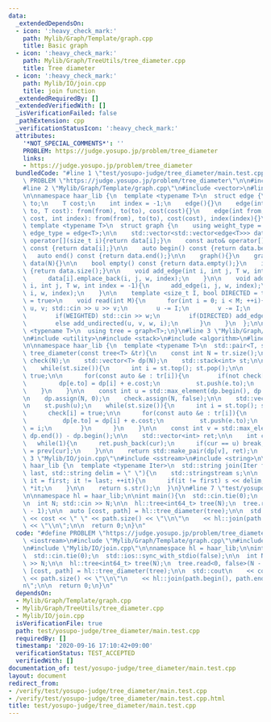 ```yaml
---
data:
  _extendedDependsOn:
  - icon: ':heavy_check_mark:'
    path: Mylib/Graph/Template/graph.cpp
    title: Basic graph
  - icon: ':heavy_check_mark:'
    path: Mylib/Graph/TreeUtils/tree_diameter.cpp
    title: Tree diameter
  - icon: ':heavy_check_mark:'
    path: Mylib/IO/join.cpp
    title: join function
  _extendedRequiredBy: []
  _extendedVerifiedWith: []
  _isVerificationFailed: false
  _pathExtension: cpp
  _verificationStatusIcon: ':heavy_check_mark:'
  attributes:
    '*NOT_SPECIAL_COMMENTS*': ''
    PROBLEM: https://judge.yosupo.jp/problem/tree_diameter
    links:
    - https://judge.yosupo.jp/problem/tree_diameter
  bundledCode: "#line 1 \"test/yosupo-judge/tree_diameter/main.test.cpp\"\n#define\
    \ PROBLEM \"https://judge.yosupo.jp/problem/tree_diameter\"\n\n#include <iostream>\n\
    #line 2 \"Mylib/Graph/Template/graph.cpp\"\n#include <vector>\n#line 4 \"Mylib/Graph/Template/graph.cpp\"\
    \n\nnamespace haar_lib {\n  template <typename T>\n  struct edge {\n    int from,\
    \ to;\n    T cost;\n    int index = -1;\n    edge(){}\n    edge(int from, int\
    \ to, T cost): from(from), to(to), cost(cost){}\n    edge(int from, int to, T\
    \ cost, int index): from(from), to(to), cost(cost), index(index){}\n  };\n\n \
    \ template <typename T>\n  struct graph {\n    using weight_type = T;\n    using\
    \ edge_type = edge<T>;\n\n    std::vector<std::vector<edge<T>>> data;\n\n    auto&\
    \ operator[](size_t i){return data[i];}\n    const auto& operator[](size_t i)\
    \ const {return data[i];}\n\n    auto begin() const {return data.begin();}\n \
    \   auto end() const {return data.end();}\n\n    graph(){}\n    graph(int N):\
    \ data(N){}\n\n    bool empty() const {return data.empty();}\n    int size() const\
    \ {return data.size();}\n\n    void add_edge(int i, int j, T w, int index = -1){\n\
    \      data[i].emplace_back(i, j, w, index);\n    }\n\n    void add_undirected(int\
    \ i, int j, T w, int index = -1){\n      add_edge(i, j, w, index);\n      add_edge(j,\
    \ i, w, index);\n    }\n\n    template <size_t I, bool DIRECTED = true, bool WEIGHTED\
    \ = true>\n    void read(int M){\n      for(int i = 0; i < M; ++i){\n        int\
    \ u, v; std::cin >> u >> v;\n        u -= I;\n        v -= I;\n        T w = 1;\n\
    \        if(WEIGHTED) std::cin >> w;\n        if(DIRECTED) add_edge(u, v, w, i);\n\
    \        else add_undirected(u, v, w, i);\n      }\n    }\n  };\n\n  template\
    \ <typename T>\n  using tree = graph<T>;\n}\n#line 3 \"Mylib/Graph/TreeUtils/tree_diameter.cpp\"\
    \n#include <utility>\n#include <stack>\n#include <algorithm>\n#line 7 \"Mylib/Graph/TreeUtils/tree_diameter.cpp\"\
    \n\nnamespace haar_lib {\n  template <typename T>\n  std::pair<T, std::vector<int>>\
    \ tree_diameter(const tree<T> &tr){\n    const int N = tr.size();\n\n    std::vector<bool>\
    \ check(N);\n    std::vector<T> dp(N);\n    std::stack<int> st;\n\n    st.push(0);\n\
    \    while(st.size()){\n      int i = st.top(); st.pop();\n\n      check[i] =\
    \ true;\n\n      for(const auto &e : tr[i]){\n        if(not check[e.to]){\n \
    \         dp[e.to] = dp[i] + e.cost;\n          st.push(e.to);\n        }\n  \
    \    }\n    }\n\n    const int u = std::max_element(dp.begin(), dp.end()) - dp.begin();\n\
    \n    dp.assign(N, 0);\n    check.assign(N, false);\n\n    std::vector<int> prev(N);\n\
    \n    st.push(u);\n    while(st.size()){\n      int i = st.top(); st.pop();\n\n\
    \      check[i] = true;\n\n      for(const auto &e : tr[i]){\n        if(not check[e.to]){\n\
    \          dp[e.to] = dp[i] + e.cost;\n          st.push(e.to);\n          prev[e.to]\
    \ = i;\n        }\n      }\n    }\n\n    const int v = std::max_element(dp.begin(),\
    \ dp.end()) - dp.begin();\n\n    std::vector<int> ret;\n\n    int cur = v;\n \
    \   while(1){\n      ret.push_back(cur);\n      if(cur == u) break;\n      cur\
    \ = prev[cur];\n    }\n\n    return std::make_pair(dp[v], ret);\n  }\n}\n#line\
    \ 3 \"Mylib/IO/join.cpp\"\n#include <sstream>\n#include <string>\n\nnamespace\
    \ haar_lib {\n  template <typename Iter>\n  std::string join(Iter first, Iter\
    \ last, std::string delim = \" \"){\n    std::stringstream s;\n\n    for(auto\
    \ it = first; it != last; ++it){\n      if(it != first) s << delim;\n      s <<\
    \ *it;\n    }\n\n    return s.str();\n  }\n}\n#line 7 \"test/yosupo-judge/tree_diameter/main.test.cpp\"\
    \n\nnamespace hl = haar_lib;\n\nint main(){\n  std::cin.tie(0);\n  std::ios::sync_with_stdio(false);\n\
    \n  int N; std::cin >> N;\n\n  hl::tree<int64_t> tree(N);\n  tree.read<0, false>(N\
    \ - 1);\n\n  auto [cost, path] = hl::tree_diameter(tree);\n\n  std::cout\n   \
    \ << cost << \" \" << path.size() << \"\\n\"\n    << hl::join(path.begin(), path.end())\
    \ << \"\\n\";\n\n  return 0;\n}\n"
  code: "#define PROBLEM \"https://judge.yosupo.jp/problem/tree_diameter\"\n\n#include\
    \ <iostream>\n#include \"Mylib/Graph/Template/graph.cpp\"\n#include \"Mylib/Graph/TreeUtils/tree_diameter.cpp\"\
    \n#include \"Mylib/IO/join.cpp\"\n\nnamespace hl = haar_lib;\n\nint main(){\n\
    \  std::cin.tie(0);\n  std::ios::sync_with_stdio(false);\n\n  int N; std::cin\
    \ >> N;\n\n  hl::tree<int64_t> tree(N);\n  tree.read<0, false>(N - 1);\n\n  auto\
    \ [cost, path] = hl::tree_diameter(tree);\n\n  std::cout\n    << cost << \" \"\
    \ << path.size() << \"\\n\"\n    << hl::join(path.begin(), path.end()) << \"\\\
    n\";\n\n  return 0;\n}\n"
  dependsOn:
  - Mylib/Graph/Template/graph.cpp
  - Mylib/Graph/TreeUtils/tree_diameter.cpp
  - Mylib/IO/join.cpp
  isVerificationFile: true
  path: test/yosupo-judge/tree_diameter/main.test.cpp
  requiredBy: []
  timestamp: '2020-09-16 17:10:42+09:00'
  verificationStatus: TEST_ACCEPTED
  verifiedWith: []
documentation_of: test/yosupo-judge/tree_diameter/main.test.cpp
layout: document
redirect_from:
- /verify/test/yosupo-judge/tree_diameter/main.test.cpp
- /verify/test/yosupo-judge/tree_diameter/main.test.cpp.html
title: test/yosupo-judge/tree_diameter/main.test.cpp
---
```

